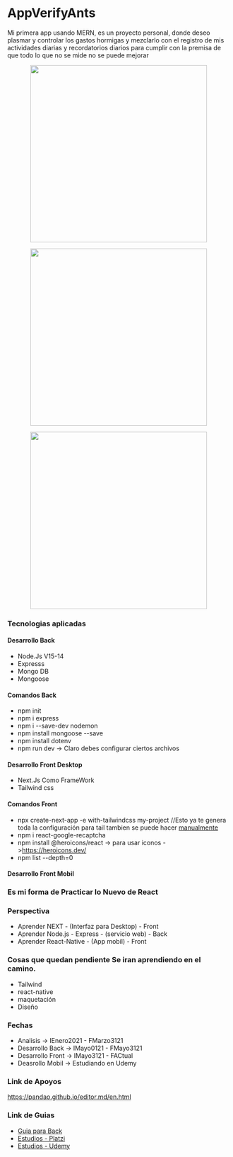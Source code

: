 # AppVerifyAnts
Mi primera app usando MERN, es un proyecto personal, donde deseo plasmar y controlar los gastos hormigas y mezclarlo con el registro de mis actividades diarias y recordatorios diarios para cumplir con la premisa de que todo lo que no se mide no se puede mejorar

<p align="center"><img src="https://alejandrojs.files.wordpress.com/2019/09/ios-android-development-using-react-native.png" width="400"> </p>

<p align="center"><img src="https://i.morioh.com/2019/12/24/53dcf7ce495e.jpg" width="400"> </p>

<p align="center"><img src="https://www.atsistemas.com/dam/jcr:20b575da-1767-43dc-b18f-4f2a9f722877/1375-775-tailwind-css.png" width="400"> </p>

### Tecnologias aplicadas 
#### Desarrollo Back 
- Node.Js V15-14 
- Expresss 
- Mongo DB
- Mongoose 

#### Comandos Back 
- npm init
- npm i express
- npm i --save-dev nodemon
- npm install mongoose --save
- npm install dotenv
- npm run dev -> Claro debes configurar ciertos archivos 

#### Desarrollo Front  Desktop
- Next.Js Como FrameWork
- Tailwind css 

#### Comandos Front  
- npx create-next-app -e with-tailwindcss my-project //Esto ya te genera toda la configuración para tail tambien se puede hacer [manualmente](https://tailwindcss.com/docs/guides/nextjs)
- npm i react-google-recaptcha
- npm install @heroicons/react -> para usar iconos ->https://heroicons.dev/ 
- npm list --depth=0


#### Desarrollo Front  Mobil

### Es mi forma de Practicar lo Nuevo de React 

### Perspectiva
- Aprender NEXT - (Interfaz para Desktop)     - Front 
- Aprender Node.js - Express - (servicio web) - Back
- Aprender React-Native - (App mobil)         - Front

### Cosas que quedan pendiente Se iran aprendiendo en el camino. 
- Tailwind
- react-native
- maquetación
- Diseño 

### Fechas

- Analisis         -> IEnero2021 - FMarzo3121 
- Desarrollo Back  -> IMayo0121 - FMayo3121
- Desarrollo Front -> IMayo3121 - FACtual
- Deasrollo Mobil  -> Estudiando en Udemy  

### Link de Apoyos  
https://pandao.github.io/editor.md/en.html

### Link de Guias 
- [Guia para Back](https://docs.google.com/document/d/1XUuNH7dnrRydDHygcJM-Mqaxtfcih-i49stPy0IMwLA/edit#)
- [Estudios - Platzi](https://platzi.com/p/LEONARDCUENCA/)
- [Estudios - Udemy](https://www.udemy.com/user/leonard-cuenca-roa/)

